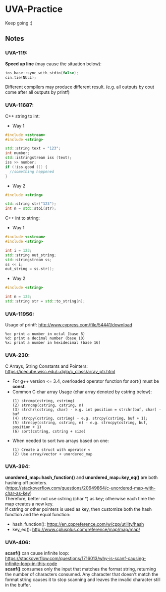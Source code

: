 # UVA-Practice
Keep going :)

## Notes
### UVA-119:  
  **Speed up line** (may cause the situation below):
  ```cpp
  ios_base::sync_with_stdio(false);
  cin.tie(NULL);
  ```
  Different compilers may produce different result. (e.g. all outputs by cout come after all outputs by printf)
  
### UVA-11687:  
  C++ string to int:
  - Way 1
  ```cpp
  #include <sstream>
  #include <string>

  std::string text = "123";
  int number;
  std::istringstream iss (text);
  iss >> number;
  if (!iss.good ()) {
    //something happened
  }
  ```
  - Way 2
  ```cpp
  #include <string>
  
  std::string str("123");
  int n = std::stoi(str);
  ```
  
  C++ int to string:
  - Way 1
  ```cpp
  #include <sstream>
  #include <string>

  int i = 123;
  std::string out_string;
  std::stringstream ss;
  ss << i;
  out_string = ss.str();
  ```
  - Way 2
  ```cpp
  #include <string>
  
  int n = 123;
  std::string str = std::to_string(n);
  ```
  
### UVA-11956:  
  Usage of printf: http://www.cypress.com/file/54441/download
  ```
  %o: print a number in octal (base 8)
  %d: print a decimal number (base 10)
  %x: print a number in hexidecimal (base 16)
  ```
  
### UVA-230:  
  C Arrays, String Constants and Pointers: https://icecube.wisc.edu/~dglo/c_class/array_ptr.html  
  - For g++ version <= 3.4, overloaded operator function for sort() must be **const**.  
  - Common C char array Usage (char array denoted by cstring below):  
    ```
    (1) strcmp(cstring, cstring)  
    (2) strncmp(cstring, cstring, n)  
    (3) strchr(cstring, char) - e.g. int position = strchr(buf, char) - buf  
    (4) strcpy(cstring, cstring) - e.g. strcpy(cstring, buf + 1);  
    (5) strncpy(cstring, cstring, n) - e.g. strncpy(cstring, buf, position + 1)  
    (6) sort(cstring, cstring + size)  
    ```
  - When needed to sort two arrays based on one:  
    ```
    (1) Create a struct with operator <  
    (2) Use array/vector + unordered_map  
    ```
  
### UVA-394:
  **unordered_map::hash_function()** and **unordered_map::key_eq()** are both hashing off pointers.  
  (https://stackoverflow.com/questions/20649864/c-unordered-map-with-char-as-key)  
  Therefore, better not use cstring (char \*) as key; otherwise each time the map creates a new key.  
  If cstring or other pointers is used as key, then customize both the hash function and the equal function:  
  - hash_function(): https://en.cppreference.com/w/cpp/utility/hash  
  - key_eq(): http://www.cplusplus.com/reference/map/map/map/  
  
### UVA-406:
**scanf()** can cause infinite loop:  
https://stackoverflow.com/questions/1716013/why-is-scanf-causing-infinite-loop-in-this-code  
**scanf()** consumes only the input that matches the format string, returning the number of characters consumed. Any character that doesn't match the format string causes it to stop scanning and leaves the invalid character still in the buffer.
